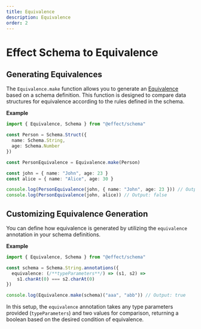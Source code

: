 ```yaml
---
title: Equivalence
description: Equivalence
order: 2
---
```


# Effect Schema to Equivalence

## Generating Equivalences

The `Equivalence.make` function allows you to generate an [Equivalence](https://effect-ts.github.io/effect/schema/Equivalence.ts.html) based on a schema definition.
This function is designed to compare data structures for equivalence according to the rules defined in the schema.

**Example**

```ts twoslash
import { Equivalence, Schema } from "@effect/schema"

const Person = Schema.Struct({
  name: Schema.String,
  age: Schema.Number
})

const PersonEquivalence = Equivalence.make(Person)

const john = { name: "John", age: 23 }
const alice = { name: "Alice", age: 30 }

console.log(PersonEquivalence(john, { name: "John", age: 23 })) // Output: true
console.log(PersonEquivalence(john, alice)) // Output: false
```

## Customizing Equivalence Generation

You can define how equivalence is generated by utilizing the `equivalence` annotation in your schema definitions.

**Example**

```ts twoslash
import { Equivalence, Schema } from "@effect/schema"

const schema = Schema.String.annotations({
  equivalence: (/**typeParameters**/) => (s1, s2) =>
    s1.charAt(0) === s2.charAt(0)
})

console.log(Equivalence.make(schema)("aaa", "abb")) // Output: true
```

In this setup, the `equivalence` annotation takes any type parameters provided (`typeParameters`) and two values for comparison, returning a boolean based on the desired condition of equivalence.
